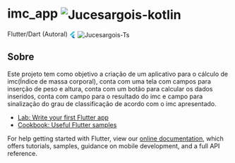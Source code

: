 # imc_app <img align="center" alt="Jucesargois-kotlin" width="50" src="https://user-images.githubusercontent.com/69982713/152718872-836e0302-834b-42b7-a71e-9274eeb94659.png">



Flutter/Dart (Autoral)
  <img align="center" alt="Jucesargois-kotlin" width="15" src="https://github.com/devicons/devicon/blob/master/icons/flutter/flutter-original.svg">
  <img align="center" alt="Jucesargois-Ts" width="15" src="https://img.icons8.com/color/48/000000/dart.png">

## Sobre

Este projeto tem como objetivo a criação de um aplicativo para o cálculo de imc(Índice de massa corporal), conta com uma tela com campos para inserção de peso e altura, conta com um botão para calcular os dados inseridos, conta com campo para o resultado do imc e campo para sinalização do grau de classificação de acordo com o imc apresentado. 

- [Lab: Write your first Flutter app](https://flutter.dev/docs/get-started/codelab)
- [Cookbook: Useful Flutter samples](https://flutter.dev/docs/cookbook)

For help getting started with Flutter, view our
[online documentation](https://flutter.dev/docs), which offers tutorials,
samples, guidance on mobile development, and a full API reference.

